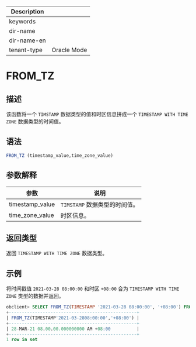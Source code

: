 | Description   |                 |
|---------------|-----------------|
| keywords      |                 |
| dir-name      |                 |
| dir-name-en   |                 |
| tenant-type   | Oracle Mode     |

# FROM_TZ

## 描述

该函数将一个 `TIMSTAMP` 数据类型的值和时区信息拼成一个 `TIMESTAMP WITH TIME ZONE` 数据类型的时间值。

## 语法

```sql
FROM_TZ (timestamp_value,time_zone_value)
```

## 参数解释

|     **参数**      |        **说明**        |
|-----------------|----------------------|
| timestamp_value | `TIMSTAMP` 数据类型的时间值。 |
| time_zone_value | 时区信息。                |

## 返回类型

返回 `TIMESTAMP WITH TIME ZONE` 数据类型。

## 示例

将时间戳值 `2021-03-28 08:00:00` 和时区 `+08:00` 合为 `TIMESTAMP WITH TIME ZONE` 类型的数据并返回。

```sql
obclient> SELECT FROM_TZ(TIMESTAMP '2021-03-28 08:00:00', '+08:00') FROM DUAL;
+-------------------------------------------------+
| FROM_TZ(TIMESTAMP'2021-03-2808:00:00','+08:00') |
+-------------------------------------------------+
| 28-MAR-21 08.00.00.000000000 AM +08:00          |
+-------------------------------------------------+
1 row in set
```
